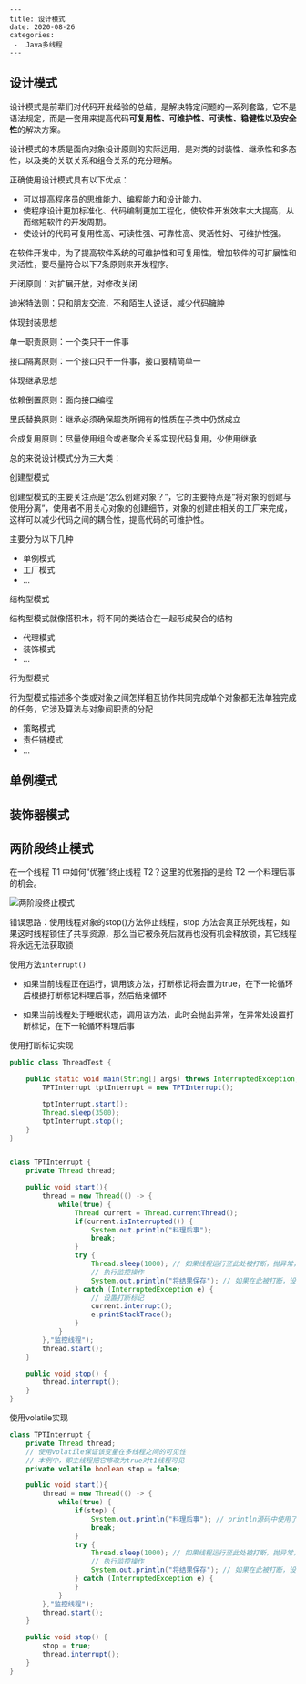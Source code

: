 ```
---
title: 设计模式
date: 2020-08-26
categories:
 -  Java多线程
---
```

## 设计模式

设计模式是前辈们对代码开发经验的总结，是解决特定问题的一系列套路，它不是语法规定，而是一套用来提高代码**可复用性、可维护性、可读性、稳健性以及安全性**的解决方案。

设计模式的本质是面向对象设计原则的实际运用，是对类的封装性、继承性和多态性，以及类的关联关系和组合关系的充分理解。

正确使用设计模式具有以下优点：

- 可以提高程序员的思维能力、编程能力和设计能力。
- 使程序设计更加标准化、代码编制更加工程化，使软件开发效率大大提高，从而缩短软件的开发周期。
- 使设计的代码可复用性高、可读性强、可靠性高、灵活性好、可维护性强。

在软件开发中，为了提高软件系统的可维护性和可复用性，增加软件的可扩展性和灵活性，要尽量符合以下7条原则来开发程序。

开闭原则：对扩展开放，对修改关闭

迪米特法则：只和朋友交流，不和陌生人说话，减少代码臃肿

体现封装思想

单一职责原则：一个类只干一件事

接口隔离原则：一个接口只干一件事，接口要精简单一

体现继承思想

依赖倒置原则：面向接口编程

里氏替换原则：继承必须确保超类所拥有的性质在子类中仍然成立

合成复用原则：尽量使用组合或者聚合关系实现代码复用，少使用继承

总的来说设计模式分为三大类：

创建型模式

创建型模式的主要关注点是“怎么创建对象？”，它的主要特点是“将对象的创建与使用分离”，使用者不用关心对象的创建细节，对象的创建由相关的工厂来完成，这样可以减少代码之间的耦合性，提高代码的可维护性。

主要分为以下几种

- 单例模式
- 工厂模式
- ...

结构型模式

结构型模式就像搭积木，将不同的类结合在一起形成契合的结构

- 代理模式
- 装饰模式
- ...

行为型模式

行为型模式描述多个类或对象之间怎样相互协作共同完成单个对象都无法单独完成的任务，它涉及算法与对象间职责的分配

- 策略模式
- 责任链模式
- ...

## 单例模式

## 装饰器模式



## 两阶段终止模式

在一个线程 T1 中如何“优雅”终止线程 T2？这里的优雅指的是给 T2 一个料理后事的机会。

![两阶段终止模式](https://gitee.com/Krains/FigureBed/raw/master/img/%E4%B8%A4%E9%98%B6%E6%AE%B5%E7%BB%88%E6%AD%A2%E6%A8%A1%E5%BC%8F.png)

错误思路：使用线程对象的stop()方法停止线程，stop 方法会真正杀死线程，如果这时线程锁住了共享资源，那么当它被杀死后就再也没有机会释放锁，其它线程将永远无法获取锁

使用方法`interrupt()`

- 如果当前线程正在运行，调用该方法，打断标记将会置为true，在下一轮循环后根据打断标记料理后事，然后结束循环

- 如果当前线程处于睡眠状态，调用该方法，此时会抛出异常，在异常处设置打断标记，在下一轮循环料理后事

使用打断标记实现

```java
public class ThreadTest {

    public static void main(String[] args) throws InterruptedException, ExecutionException {
        TPTInterrupt tptInterrupt = new TPTInterrupt();

        tptInterrupt.start();
        Thread.sleep(3500);
        tptInterrupt.stop();
    }
}


class TPTInterrupt {
    private Thread thread;

    public void start(){
        thread = new Thread(() -> {
            while(true) {
                Thread current = Thread.currentThread();
                if(current.isInterrupted()) {
                    System.out.println("料理后事");
                    break;
                }
                try {
                    Thread.sleep(1000); // 如果线程运行至此处被打断，抛异常，设置打断标记为false
                    // 执行监控操作
                    System.out.println("将结果保存"); // 如果在此被打断，设置打断标记为true
                } catch (InterruptedException e) {
                    // 设置打断标记
                    current.interrupt();
                    e.printStackTrace();
                }
            }
        },"监控线程");
        thread.start();
    }

    public void stop() {
        thread.interrupt();
    }
}
```

使用volatile实现

```java
class TPTInterrupt {
    private Thread thread;
    // 使用volatile保证该变量在多线程之间的可见性
    // 本例中，即主线程把它修改为true对t1线程可见
    private volatile boolean stop = false;

    public void start(){
        thread = new Thread(() -> {
            while(true) {
                if(stop) {
                    System.out.println("料理后事");	// println源码中使用了synchronized锁，它也能保证可见性
                    break;
                }
                try {
                    Thread.sleep(1000); // 如果线程运行至此处被打断，抛异常，设置打断标记为false
                    // 执行监控操作
                    System.out.println("将结果保存"); // 如果在此被打断，设置打断标记为true
                } catch (InterruptedException e) {
                }
            }
        },"监控线程");
        thread.start();
    }

    public void stop() {
        stop = true;
        thread.interrupt();
    }
}
```
